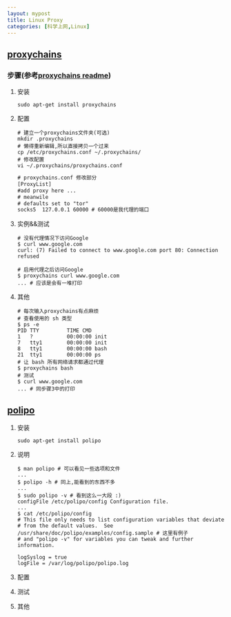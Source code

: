 ```yaml
---
layout: mypost
title: Linux Proxy
categories: [科学上网,Linux]
---
```


## [proxychains](https://github.com/haad/proxychains)

### 步骤(参考[proxychains readme](https://github.com/haad/proxychains/blob/master/README.adoc))

1. 安装

    ```shell
    sudo apt-get install proxychains
    ```

2. 配置

    ```shell
    # 建立一个proxychains文件夹(可选)
    mkdir .proxychains
    # 懒得重新编辑,所以直接拷贝一个过来
    cp /etc/proxychains.conf ~/.proxychains/
    # 修改配置
    vi ~/.proxychains/proxychains.conf
    ```

    ```txt
    # proxychains.conf 修改部分
    [ProxyList]
    #add proxy here ...
    # meanwile
    # defaults set to "tor"
    socks5  127.0.0.1 60000 # 60000是我代理的端口
    ```

3. 实例&&测试

    ```shell
    # 没有代理情况下访问Google
    $ curl www.google.com
    curl: (7) Failed to connect to www.google.com port 80: Connection refused

    # 启用代理之后访问Google
    $ proxychains curl www.google.com
    ... # 应该是会有一堆打印
    ```

4. 其他

    ```shell
    # 每次输入proxychains有点麻烦
    # 查看使用的 sh 类型
    $ ps -e
    PID TTY         TIME CMD
    1   ?           00:00:00 init
    7   tty1        00:00:00 init
    8   tty1        00:00:00 bash
    21  tty1        00:00:00 ps
    # 让 bash 所有网络请求都通过代理
    $ proxychains bash
    # 测试
    $ curl www.google.com
    ... # 同步骤3中的打印
    ```

## [polipo](https://github.com/jech/polipo)

1. 安装

    ```shell
    sudo apt-get install polipo
    ```

2. 说明

    ```shell
    $ man polipo # 可以看见一些选项和文件
    ...
    $ polipo -h # 同上,能看到的东西不多
    ...
    $ sudo polipo -v # 看到这么一大段 :)
    configFile /etc/polipo/config Configuration file.
    ...
    $ cat /etc/polipo/config
    # This file only needs to list configuration variables that deviate
    # from the default values.  See /usr/share/doc/polipo/examples/config.sample # 这里有例子
    # and "polipo -v" for variables you can tweak and further information.

    logSyslog = true
    logFile = /var/log/polipo/polipo.log
    ```

3. 配置
4. 测试
5. 其他
